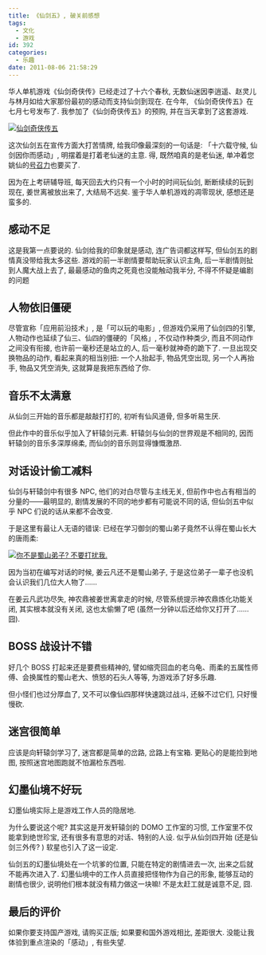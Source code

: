 ```yaml
---
title: 《仙剑五》, 破关前感想
tags:
  - 文化
  - 游戏
id: 392
categories:
  - 乐趣
date: 2011-08-06 21:58:29
---
```


华人单机游戏《仙剑奇侠传》已经走过了十六个春秋, 无数仙迷因李逍遥、赵灵儿与林月如给大家那份最初的感动而支持仙剑到现在. 在今年, 《仙剑奇侠传五》在七月七号发布了. 我参加了《仙剑奇侠传五》的预购, 并在当天拿到了这套游戏.

[![仙剑奇侠传五](//img.beamnote.com/2011/pal5.jpg)](//img.beamnote.com/2011/pal5.jpg)<!-- more -->

这次仙剑五在宣传方面大打苦情牌, 给我印像最深刻的一句话是: 「十六载守候, 仙剑因你而感动」, 明摆着是打着老仙迷的主意. 得, 既然咱真的是老仙迷, 单冲着您姚仙的[号召力](http://weibo.com/1691265967/ez4cMM2fSoB)也要买了.

因为在上考研辅导班, 每天回去大约只有一个小时的时间玩仙剑, 断断续续的玩到现在, 姜世离被放出来了, 大结局不远矣. 鉴于华人单机游戏的凋零现状, 感想还是蛮多的.

## 感动不足

这是我第一点要说的. 仙剑给我的印象就是感动, 连广告词都这样写, 但仙剑五的剧情真没带给我太多这些. 游戏的前一半剧情要帮助玩家认识主角, 后一半剧情则扯到人魔大战上去了, 最最感动的鱼肉之死竟也没能触动我半分, 不得不怀疑是编剧的问题

## 人物依旧僵硬

尽管宣称「应用前沿技术」, 是「可以玩的电影」, 但游戏仍采用了仙剑四的引擎, 人物动作也延续了仙三、仙四的僵硬的「风格」, 不仅动作种类少, 而且不同动作之间没有衔接, 也许前一毫秒还是站立的人, 后一毫秒就神奇的跪下了. 一旦出现交换物品的动作, 看起来真的相当别扭: 一个人抬起手, 物品凭空出现, 另一个人再抬手, 物品又凭空消失, 这就算是我把东西给了你.

## 音乐不太满意

从仙剑三开始的音乐都是敲敲打打的, 初听有仙风道骨, 但多听易生厌.

但此作中的音乐似乎加入了轩辕剑元素. 轩辕剑与仙剑的世界观是不相同的, 因而轩辕剑的音乐多深厚绵柔, 而仙剑的音乐则显得慷慨激昂.

## 对话设计偷工减料

仙剑与轩辕剑中有很多 NPC, 他们的对白尽管与主线无关, 但前作中也占有相当的分量的——最明显的, 剧情发展的不同的地步都有可能说不同的话, 但仙剑五中似乎 NPC 们说的话从来都不会改变.

于是这里有最让人无语的错误: 已经在学习御剑的蜀山弟子竟然不认得在蜀山长大的唐雨柔:

[![你不是蜀山弟子? 不要打扰我.](//img.beamnote.com/2011/pal5_1.jpg)](//img.beamnote.com/2011/pal5_1.jpg)

因为当初在编写对话的时候, 姜云凡还不是蜀山弟子, 于是这位弟子一辈子也没机会认识我们几位大人物了……

在姜云凡武功尽失, 神农鼎被姜世离拿走的时候, 尽管系统提示神农鼎炼化功能关闭, 其实根本就没有关闭, 这也太偷懒了吧 (虽然一分钟以后还给你又打开了……囧).

## BOSS 战设计不错

好几个 BOSS 打起来还是要费些精神的, 譬如缩壳回血的老乌龟、雨柔的五属性师傅、会换属性的蜀山老大、愤怒的石头人等等, 为游戏添了好多乐趣.

但小怪们也过分厚血了, 又不可以像仙四那样快速跳过战斗, 还躲不过它们, 只好慢慢砍.

## 迷宫很简单

应该是向轩辕剑学习了, 迷宫都是简单的岔路, 岔路上有宝箱. 更贴心的是能捡到地图, 按照迷宫地图跑就不怕漏检东西啦.

## 幻墨仙境不好玩

幻墨仙境实际上是游戏工作人员的隐居地.

为什么要说这个呢? 其实这是开发轩辕剑的 DOMO 工作室的习惯, 工作室里不仅能拿到绝世珍宝, 还有很多有意思的对话、特别的人设. 似乎从仙剑四开始 (还是仙剑三外传? ) 软星也引入了这一设定.

仙剑五的幻墨仙境处在一个坑爹的位置, 只能在特定的剧情进去一次, 出来之后就不能再次进入了. 幻墨仙境中的工作人员直接把怪物作为自己的形象, 能够互动的剧情也很少, 说明他们根本就没有精力做这一块嘛\! 不是太赶工就是诚意不足, 囧.

## 最后的评价

如果你要支持国产游戏, 请购买正版; 如果要和国外游戏相比, 差距很大. 没能让我体验到重点渲染的「感动」, 有些失望.
